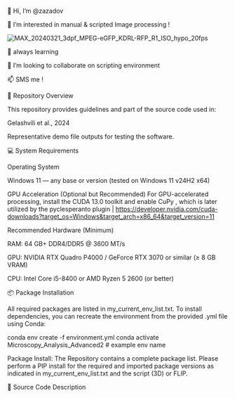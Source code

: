 👋 Hi, I’m @zazadov

👀 I’m interested in manual & scripted Image processing !

![MAX_20240321_3dpf_MPEG-eGFP_KDRL-RFP_R1_ISO_hypo_20fps](https://github.com/user-attachments/assets/c0b7174b-b8ad-4be3-9d58-4ed77b5aedae)










🌱 always learning

💞️ I’m looking to collaborate on scripting environment


📫 SMS me !


🧭 Repository Overview

This repository provides guidelines and part of the source code used in:

Gelashvili et al., 2024

Representative demo file outputs for testing the software.



💻 System Requirements

Operating System

Windows 11 — any base or version (tested on Windows 11 v24H2 x64)

GPU Acceleration (Optional but Recommended) For GPU-accelerated processing, install the CUDA 13.0 toolkit and enable CuPy , which is later utilized by the pyclesperanto plugin | https://developer.nvidia.com/cuda-downloads?target_os=Windows&target_arch=x86_64&target_version=11

Recommended Hardware (Minimum)

RAM: 64 GB+ DDR4/DDR5 @ 3600 MT/s

GPU: NVIDIA RTX Quadro P4000 / GeForce RTX 3070 or similar (≥ 8 GB VRAM)

CPU: Intel Core i5-8400 or AMD Ryzen 5 2600 (or better)

📦 Package Installation

All required packages are listed in my_current_env_list.txt. To install dependencies, you can recreate the environment from the provided .yml file using Conda:

conda env create -f environment.yml conda activate Microscopy_Analysis_Advanced2 # example env name

Package Install: The Repository contains a complete package list. Please perform a PIP install for the required and imported package versions as indicated in my_current_env_list.txt and the script (3D) or FLIP.

🧰 Source Code Description

<!---
zazadovv/zazadovv is a ✨ special ✨ repository because its `README.md` (this file) appears on your GitHub profile.
You can click the Preview link to take a look at your changes.
--->
